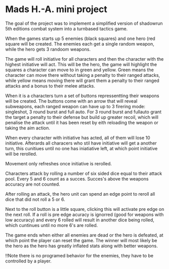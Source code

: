# Mads H.-A. mini project 
The goal of the project was to implement a simplified version of shadowrun 5th editions combat system into a turnbased tactics game.

When the games starts up 5 enemies (black squares) and one hero (red square will be created. The enemies each get a single random weapon, while the hero gets 3 randoom weapons.

The game will roll initiative for all characters and then the character with the highest initiative will act. This will be the hero, the game will highlight the squares a character can move to in green and yellow. Green means the character can move there without taking a penalty to their ranged attacks, while yellow means moving there will grant them a penalty to their ranged attacks and a bonus to their melee attacks.

When it is a characters turn a set of buttons repressentting their weapons will be created. The buttons come with an arrow that will reveal subweapons, each ranged weapon can have up to 3 firering mode: singleshot, 3 round burst and full auto. For 3 round burst and fullauto grant the target a penalty to their defense but build up greater recoil, which will penalise the attack until it has been reset by eith reloading the weapon or taking the aim action.

When every character with initiative has acted, all of them will lose 10 initiative. Afterards all characers who stil have initiative will get a another turn, this cunitiues until no one has iniatiative left, at which point initiative will be rerolled. 

Movement only refreshes once initiative is rerolled.

Characters attack by rolling a number of six sided dice equal to their attack pool. Every 5 and 6 count as a succes. Succes's above the weapons accuracy are not counted.

After rolling an attack, the hero unit can spend an edge point to reroll all dice that did not roll a 5 or 6.

Next to the roll button is a little square, clicking this will activate pre edge on the next roll. If a roll is pre edge acuracy is ignorred (good for weapons with low accuracy) and every 6 rolled will result in another dice being rolled, which cuntinues until no more 6's are rolled.

The game ends when either all enemies are dead or the hero is defeated, at which point the player can reset the game. The winner will most likely be the hero as the hero has greatly inflated stats along with better weapons.

!!Note there is no programed behavior for the enemies, they have to be controlled by a player.
